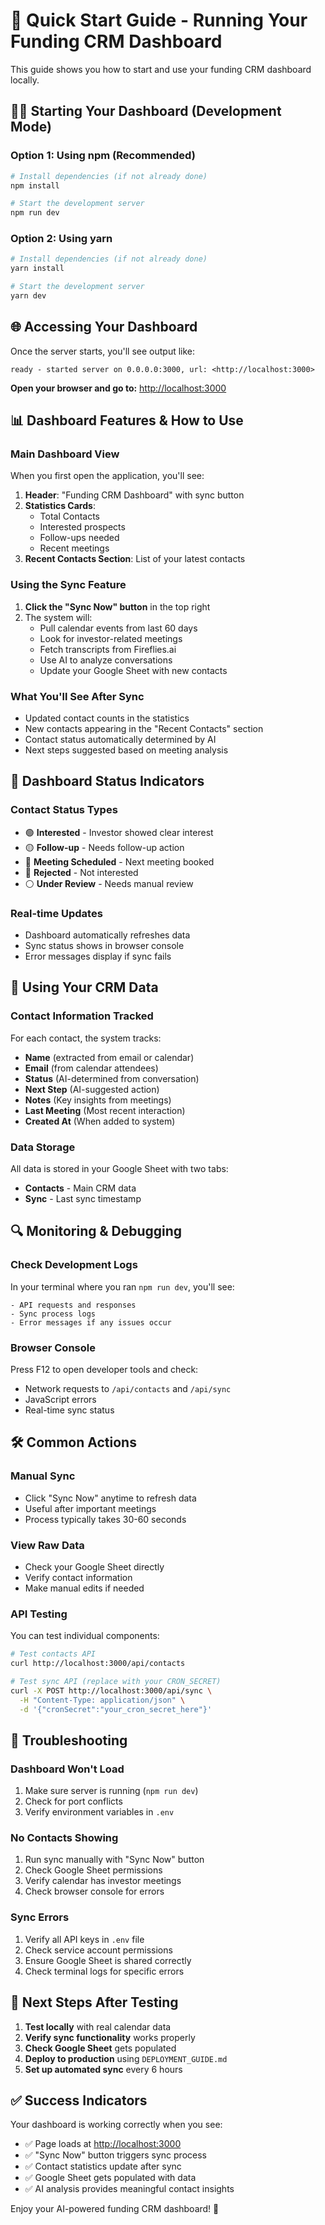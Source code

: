 # 🚀 Quick Start Guide - Running Your Funding CRM Dashboard

This guide shows you how to start and use your funding CRM dashboard locally.

## 🏃‍♂️ **Starting Your Dashboard (Development Mode)**

### Option 1: Using npm (Recommended)

```bash
# Install dependencies (if not already done)
npm install

# Start the development server
npm run dev
```

### Option 2: Using yarn

```bash
# Install dependencies (if not already done)
yarn install

# Start the development server
yarn dev
```

## 🌐 **Accessing Your Dashboard**

Once the server starts, you'll see output like:

```plaintext
ready - started server on 0.0.0.0:3000, url: <http://localhost:3000>
```

**Open your browser and go to:** <http://localhost:3000>

## 📊 **Dashboard Features & How to Use**

### **Main Dashboard View**

When you first open the application, you'll see:

1. **Header**: "Funding CRM Dashboard" with sync button
2. **Statistics Cards**:
   - Total Contacts
   - Interested prospects
   - Follow-ups needed
   - Recent meetings
3. **Recent Contacts Section**: List of your latest contacts

### **Using the Sync Feature**

1. **Click the "Sync Now" button** in the top right
2. The system will:
   - Pull calendar events from last 60 days
   - Look for investor-related meetings
   - Fetch transcripts from Fireflies.ai
   - Use AI to analyze conversations
   - Update your Google Sheet with new contacts

### **What You'll See After Sync**

- Updated contact counts in the statistics
- New contacts appearing in the "Recent Contacts" section
- Contact status automatically determined by AI
- Next steps suggested based on meeting analysis

## 🔧 **Dashboard Status Indicators**

### **Contact Status Types**

- 🟢 **Interested** - Investor showed clear interest
- 🟡 **Follow-up** - Needs follow-up action
- 🔵 **Meeting Scheduled** - Next meeting booked
- 🔴 **Rejected** - Not interested
- ⚪ **Under Review** - Needs manual review

### **Real-time Updates**

- Dashboard automatically refreshes data
- Sync status shows in browser console
- Error messages display if sync fails

## 📝 **Using Your CRM Data**

### **Contact Information Tracked**

For each contact, the system tracks:

- **Name** (extracted from email or calendar)
- **Email** (from calendar attendees)
- **Status** (AI-determined from conversation)
- **Next Step** (AI-suggested action)
- **Notes** (Key insights from meetings)
- **Last Meeting** (Most recent interaction)
- **Created At** (When added to system)

### **Data Storage**

All data is stored in your Google Sheet with two tabs:

- **Contacts** - Main CRM data
- **Sync** - Last sync timestamp

## 🔍 **Monitoring & Debugging**

### **Check Development Logs**

In your terminal where you ran `npm run dev`, you'll see:

```plaintext
- API requests and responses
- Sync process logs
- Error messages if any issues occur
```

### **Browser Console**

Press F12 to open developer tools and check:

- Network requests to `/api/contacts` and `/api/sync`
- JavaScript errors
- Real-time sync status

## 🛠 **Common Actions**

### **Manual Sync**

- Click "Sync Now" anytime to refresh data
- Useful after important meetings
- Process typically takes 30-60 seconds

### **View Raw Data**

- Check your Google Sheet directly
- Verify contact information
- Make manual edits if needed

### **API Testing**

You can test individual components:

```bash
# Test contacts API
curl http://localhost:3000/api/contacts

# Test sync API (replace with your CRON_SECRET)
curl -X POST http://localhost:3000/api/sync \
  -H "Content-Type: application/json" \
  -d '{"cronSecret":"your_cron_secret_here"}'
```

## 🚨 **Troubleshooting**

### **Dashboard Won't Load**

1. Make sure server is running (`npm run dev`)
2. Check for port conflicts
3. Verify environment variables in `.env`

### **No Contacts Showing**

1. Run sync manually with "Sync Now" button
2. Check Google Sheet permissions
3. Verify calendar has investor meetings
4. Check browser console for errors

### **Sync Errors**

1. Verify all API keys in `.env` file
2. Check service account permissions
3. Ensure Google Sheet is shared correctly
4. Check terminal logs for specific errors

## 🎯 **Next Steps After Testing**

1. **Test locally** with real calendar data
2. **Verify sync functionality** works properly
3. **Check Google Sheet** gets populated
4. **Deploy to production** using `DEPLOYMENT_GUIDE.md`
5. **Set up automated sync** every 6 hours

## ✅ **Success Indicators**

Your dashboard is working correctly when you see:

- ✅ Page loads at <http://localhost:3000>
- ✅ "Sync Now" button triggers sync process
- ✅ Contact statistics update after sync
- ✅ Google Sheet gets populated with data
- ✅ AI analysis provides meaningful contact insights

Enjoy your AI-powered funding CRM dashboard! 🚀
